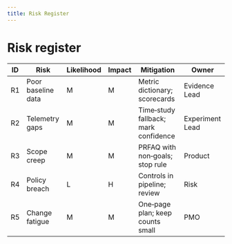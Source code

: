 ```yaml
---
title: Risk Register
---
```


# Risk register

| ID | Risk | Likelihood | Impact | Mitigation | Owner |
|----|------|------------|--------|------------|-------|
| R1 | Poor baseline data | M | M | Metric dictionary; scorecards | Evidence Lead |
| R2 | Telemetry gaps | M | M | Time‑study fallback; mark confidence | Experiment Lead |
| R3 | Scope creep | M | M | PRFAQ with non‑goals; stop rule | Product |
| R4 | Policy breach | L | H | Controls in pipeline; review | Risk |
| R5 | Change fatigue | M | M | One‑page plan; keep counts small | PMO |
